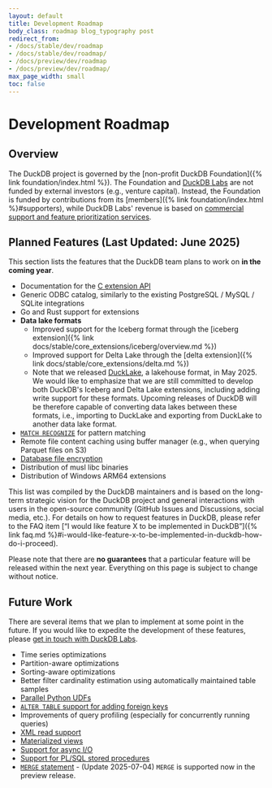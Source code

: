 ```yaml
---
layout: default
title: Development Roadmap
body_class: roadmap blog_typography post
redirect_from:
- /docs/stable/dev/roadmap
- /docs/stable/dev/roadmap/
- /docs/preview/dev/roadmap
- /docs/preview/dev/roadmap/
max_page_width: small
toc: false
---
```


<div class="wrap pagetitle">
  <h1>Development Roadmap</h1>
</div>

## Overview

The DuckDB project is governed by the [non-profit DuckDB Foundation]({% link foundation/index.html %}).
The Foundation and [DuckDB Labs](https://duckdblabs.com) are not funded by external investors (e.g., venture capital).
Instead, the Foundation is funded by contributions from its [members]({% link foundation/index.html %}#supporters),
while DuckDB Labs' revenue is based on [commercial support and feature prioritization services](https://duckdblabs.com/#support).

## Planned Features (Last Updated: June 2025)

This section lists the features that the DuckDB team plans to work on **in the coming year**.

* Documentation for the [C extension API](https://github.com/duckdb/extension-template-c)
* Generic ODBC catalog, similarly to the existing PostgreSQL / MySQL / SQLite integrations
* Go and Rust support for extensions
* **Data lake formats**
    * Improved support for the Iceberg format through the [iceberg extension]({% link docs/stable/core_extensions/iceberg/overview.md %})
    * Improved support for Delta Lake through the [delta extension]({% link docs/stable/core_extensions/delta.md %})
    * Note that we released [DuckLake](https://ducklake.select/), a lakehouse format, in May 2025. We would like to emphasize that we are still committed to develop both DuckDB's Iceberg and Delta Lake extensions, including adding write support for these formats. Upcoming releases of DuckDB will be therefore capable of converting data lakes between these formats, i.e., importing to DuckLake and exporting from DuckLake to another data lake format.
* [`MATCH RECOGNIZE`](https://github.com/duckdb/duckdb/discussions/3994) for pattern matching
* Remote file content caching using buffer manager (e.g., when querying Parquet files on S3)
* [Database file encryption](https://github.com/duckdb/duckdb/discussions/4512)
* Distribution of musl libc binaries
* Distribution of Windows ARM64 extensions

This list was compiled by the DuckDB maintainers and is based on the long-term strategic vision for the DuckDB project and general interactions with users in the open-source community (GitHub Issues and Discussions, social media, etc.).
For details on how to request features in DuckDB, please refer to the FAQ item [“I would like feature X to be implemented in DuckDB”]({% link faq.md %}#i-would-like-feature-x-to-be-implemented-in-duckdb-how-do-i-proceed).

Please note that there are **no guarantees** that a particular feature will be released within the next year. Everything on this page is subject to change without notice.

## Future Work

There are several items that we plan to implement at some point in the future.
If you would like to expedite the development of these features, please [get in touch with DuckDB Labs](https://duckdblabs.com/contact/).

* Time series optimizations
* Partition-aware optimizations
* Sorting-aware optimizations
* Better filter cardinality estimation using automatically maintained table samples
* [Parallel Python UDFs](https://github.com/duckdb/duckdb/issues/14817)
* [`ALTER TABLE` support for adding foreign keys](https://github.com/duckdb/duckdb/discussions/4204)
* Improvements of query profiling (especially for concurrently running queries)
* [XML read support](https://github.com/duckdb/duckdb/discussions/9547)
* [Materialized views](https://github.com/duckdb/duckdb/discussions/3638)
* [Support for async I/O](https://github.com/duckdb/duckdb/discussions/3560)
* [Support for PL/SQL stored procedures](https://github.com/duckdb/duckdb/discussions/8104)
* [`MERGE` statement](https://github.com/duckdb/duckdb/discussions/4601) - (Update 2025-07-04) `MERGE` is supported now in the preview release.
